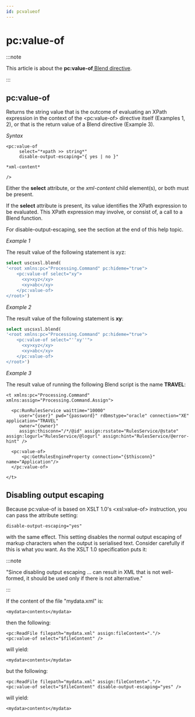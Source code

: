 ```yaml
---
id: pcvalueof
---
```


# pc:value-of




:::note

This article is about the **pc:value-of**[ Blend directive](/docs/Repositories/Blend_directives).

:::

## **pc:value-of**

Returns the string value that is the outcome of evaluating an XPath expression in the context of the \<pc:value-of> directive itself (Examples 1, 2), or that is the return value of a Blend directive (Example 3).

*Syntax*

```
<pc:value-of  
     select="*xpath >> string*"
     disable-output-escaping="{ yes | no }"

*xml-content*

/>
```

Either the **select** attribute, or the *xml-content* child element(s), or both must be present.

If the **select** attribute is present, its value identifies the XPath expression to be evaluated. This XPath expression may involve, or consist of, a call to a Blend function.

For disable-output-escaping, see the section at the end of this help topic.

*Example 1*

The result value of the following statement is xyz:

```sql
select uscsxsl.blend(
'<root xmlns:pc="Processing.Command" pc:hideme="true">
    <pc:value-of select="xy">
      <xy>xyz</xy>
      <xy>abc</xy>
    </pc:value-of>
</root>')
```

*Example 2*

The result value of the following statement is **xy**:

```sql
select uscsxsl.blend(
'<root xmlns:pc="Processing.Command" pc:hideme="true">
    <pc:value-of select="''xy''">
      <xy>xyz</xy>
      <xy>abc</xy>
    </pc:value-of>
</root>')
```

*Example 3*

The result value of running the following Blend script is the name **TRAVEL**:

```language-xml
<t xmlns:pc="Processing.Command" xmlns:assign="Processing.Command.Assign">

  <pc:RunRulesService waittime="10000"
     user="{user}" pwd="{password}" rdbmstype="oracle" connection="XE" application="TRAVEL"
     owner="{owner}"
     assign:thisconn="/*/@id" assign:rsstate="RulesService/@state" assign:logurl="RulesService/@logurl" assign:hint="RulesService/@error-hint" />

  <pc:value-of>
      <pc:GetRulesEngineProperty connection="{$thisconn}" name="Application"/>
  </pc:value-of>

</t>
```

## Disabling output escaping

Because pc:value-of is based on XSLT 1.0's \<xsl:value-of> instruction, you can pass the attribute setting:

```
disable-output-escaping="yes"
```

with the same effect. This setting disables the normal output escaping of markup characters when the output is serialised text. Consider carefully if this is what you want. As the XSLT 1.0 specification puts it:


:::note

"Since disabling output escaping ... can result in XML that is not well-formed, it should be used only if there is not alternative."

:::

If the content of the file "mydata.xml" is:

```
<mydata>contents</mydata>
```

then the following:

```language-xml
<pc:ReadFile filepath="mydata.xml" assign:fileContent="."/>
<pc:value-of select="$fileContent" />
```

will yield:

```
<mydata>contents</mydata>
```

but the following:

```language-xml
<pc:ReadFile filepath="mydata.xml" assign:fileContent="."/>
<pc:value-of select="$fileContent" disable-output-escaping="yes" />
```

will yield:

```
<mydata>contents</mydata>
```

 
